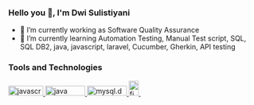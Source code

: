 ### Hello you 👋, I'm Dwi Sulistiyani

<!--
**sulistiyanidwi/sulistiyanidwi** is a ✨ _special_ ✨ repository because its `README.md` (this file) appears on your GitHub profile.
-->

- 🔭 I’m currently working as Software Quality Assurance 
- 🌱 I’m currently learning Automation Testing, Manual Test script, SQL, SQL DB2, java, javascript, laravel, Cucumber, 
      Gherkin, API testing
      
### Tools and Technologies

<p align="left"> <a href="https://www.javascript.com/" target="_blank" rel="noreferrer"> <img src="https://www.vectorlogo.zone/logos/javascript/javascript-horizontal.svg" alt="javascript" width="70" height="20"/> </a> <a href="https://git-scm.com/" target="_blank" rel="dwst"> <img 

<p align="left"> <a href="https://www.java.com/" target="_blank" rel="noreferrer"> <img src="https://www.vectorlogo.zone/logos/java/java-horizontal.svg" alt="java" width="80" height="20"/> </a> <a href="https://git-scm.com/" target="_blank" rel="noreferrer"> <img 

<p align="left"> <a href="https://www.figma.com/" target="_blank" rel="noreferrer"> <img src="https://www.vectorlogo.zone/logos/mysql/mysql-horizontal.svg" alt="mysql.dwst" width="80" height="20"/> </a> <a href="https://git-scm.com/" target="_blank" rel="noreferrer"> <img 

<p align="left"> <a href="https://www.figma.com/" target="_blank" rel="noreferrer"> <img src="https://www.vectorlogo.zone/logos/figma/figma-icon.svg" alt="figma" width="20" height="30"/> </a> <a href="https://git-scm.com/" target="_blank" rel="dwst"> <img 

